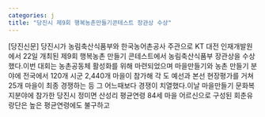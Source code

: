 ```yaml
---
categories: j
title: "당진시 제9회 행복농촌만들기콘테스트 장관상 수상"
---
```

[당진신문] 당진시가 농림축산식품부와 한국농어촌공사 주관으로 KT 대전 인재개발원에서 22일 개최된 제9회 행복농촌 만들기 콘테스트에서 농림축산식품부 장관상을 수상했다.이번 대회는 농촌공동체 활성화를 위해 마련되었으며 마을만들기와 농촌 만들기 분야에 전국에서 120개 시군 2,440개 마을이 참가해 각 도 예선과 본선 현장평가를 거쳐 25개 마을이 최종 경쟁하는 등 그 어느때보다 경쟁이 치열했다.이날 마을만들기 문화복지분야에 참가한 당진시 정미면 산성리 평균연령 84세 마을 어르신으로 구성된 회춘유랑단은 높은 평균연령에도 불구하고